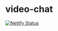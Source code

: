 # video-chat
[![Netlify Status](https://api.netlify.com/api/v1/badges/fd3bf993-d03a-4072-8ba9-50d1bda2f694/deploy-status)](https://app.netlify.com/sites/video-chat-2022/deploys)
